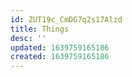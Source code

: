 ```yaml
---
id: ZUT19c_CmDG7q2s17Alzd
title: Things
desc: ''
updated: 1639759165186
created: 1639759165186
---
```


